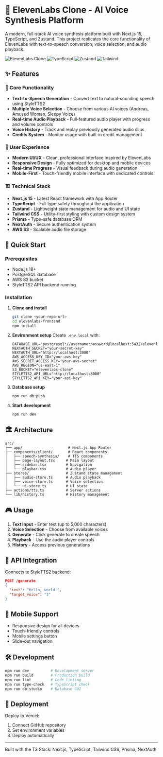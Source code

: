 # 🎤 ElevenLabs Clone - AI Voice Synthesis Platform

A modern, full-stack AI voice synthesis platform built with Next.js 15, TypeScript, and Zustand. This project replicates the core functionality of ElevenLabs with text-to-speech conversion, voice selection, and audio playback.

![ElevenLabs Clone](https://img.shields.io/badge/Next.js-15-black) ![TypeScript](https://img.shields.io/badge/TypeScript-5.8-blue) ![Zustand](https://img.shields.io/badge/Zustand-5.0-orange) ![Tailwind](https://img.shields.io/badge/Tailwind-4.0-blue)

## ✨ Features

### 🎯 Core Functionality
- **Text-to-Speech Generation** - Convert text to natural-sounding speech using StyleTTS2
- **Multiple Voice Selection** - Choose from various AI voices (Andreas, Amused Woman, Sleepy Voice)
- **Real-time Audio Playback** - Full-featured audio player with progress and volume controls
- **Voice History** - Track and replay previously generated audio clips
- **Credits System** - Monitor usage with built-in credit management

### 🎨 User Experience
- **Modern UI/UX** - Clean, professional interface inspired by ElevenLabs
- **Responsive Design** - Fully optimized for desktop and mobile devices
- **Real-time Progress** - Visual feedback during audio generation
- **Mobile-First** - Touch-friendly mobile interface with dedicated controls

### 🏗️ Technical Stack
- **Next.js 15** - Latest React framework with App Router
- **TypeScript** - Full type safety throughout the application
- **Zustand** - Lightweight state management for audio and UI state
- **Tailwind CSS** - Utility-first styling with custom design system
- **Prisma** - Type-safe database ORM
- **NextAuth** - Secure authentication system
- **AWS S3** - Scalable audio file storage

## 🚀 Quick Start

### Prerequisites
- Node.js 18+
- PostgreSQL database
- AWS S3 bucket
- StyleTTS2 API backend running

### Installation

1. **Clone and install**
   ```bash
   git clone <your-repo-url>
   cd elevenlabs-frontend
   npm install
   ```

2. **Environment setup**
   Create `.env.local` with:
   ```env
   DATABASE_URL="postgresql://username:password@localhost:5432/elevenlabs_clone"
   NEXTAUTH_SECRET="your-secret-key"
   NEXTAUTH_URL="http://localhost:3000"
   AWS_ACCESS_KEY_ID="your-aws-key"
   AWS_SECRET_ACCESS_KEY="your-aws-secret"
   AWS_REGION="us-east-1"
   S3_BUCKET="elevenlabs-clone"
   STYLETTS2_API_URL="http://localhost:8000"
   STYLETTS2_API_KEY="your-api-key"
   ```

3. **Database setup**
   ```bash
   npm run db:push
   ```

4. **Start development**
   ```bash
   npm run dev
   ```

## 🏛️ Architecture

```
src/
├── app/                     # Next.js App Router
├── components/client/       # React components
│   ├── speech-synthesis/    # TTS components
│   ├── page-layout.tsx     # Main layout
│   ├── sidebar.tsx         # Navigation
│   └── playbar.tsx         # Audio player
├── stores/                 # Zustand state management
│   ├── audio-store.ts      # Audio playback
│   ├── voice-store.ts      # Voice selection
│   └── ui-store.ts         # UI state
├── actions/tts.ts          # Server actions
└── lib/history.ts          # History management
```

## 🎮 Usage

1. **Text Input** - Enter text (up to 5,000 characters)
2. **Voice Selection** - Choose from available voices
3. **Generate** - Click generate to create speech
4. **Playback** - Use the audio player controls
5. **History** - Access previous generations

## 🔧 API Integration

Connects to StyleTTS2 backend:
```json
POST /generate
{
  "text": "Hello, world!",
  "target_voice": "3"
}
```

## 📱 Mobile Support

- Responsive design for all devices
- Touch-friendly controls
- Mobile settings button
- Slide-out navigation

## 🛠️ Development

```bash
npm run dev          # Development server
npm run build        # Production build
npm run lint         # Code linting
npm run type-check   # TypeScript check
npm run db:studio    # Database GUI
```

## 🚀 Deployment

Deploy to Vercel:
1. Connect GitHub repository
2. Set environment variables
3. Deploy automatically

---

Built with the T3 Stack: Next.js, TypeScript, Tailwind CSS, Prisma, NextAuth
